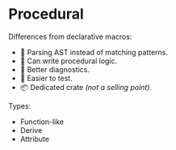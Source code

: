 # Procedural

Differences from declarative macros:

* 🌲 Parsing AST instead of matching patterns.
* 🔺 Can write procedural logic.
* 🦀 Better diagnostics.
* 💯 Easier to test.
* 📦 Dedicated crate *(not a selling point)*.

Types:

* Function-like
* Derive
* Attribute
